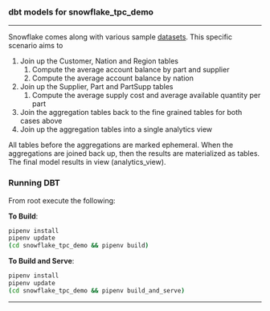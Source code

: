 ### dbt models for snowflake_tpc_demo

---
Snowflake comes along with various sample [datasets](https://docs.snowflake.net/manuals/user-guide/sample-data-tpch.html). This specific scenario aims to 
1. Join up the Customer, Nation and Region tables
    1. Compute the average account balance by part and supplier
    1. Compute the average account balance by nation
1. Join up the Supplier, Part and PartSupp tables 
    1. Compute the average supply cost and average available quantity per part
1. Join the aggregation tables back to the fine grained tables for both cases above
1. Join up the aggregation tables into a single analytics view

All tables before the aggregations are marked ephemeral. When the aggregations are joined back up, then the results are 
materialized as tables. The final model results in view (analytics_view).

### Running DBT

From root execute the following:

**To Build**:
```bash
pipenv install
pipenv update
(cd snowflake_tpc_demo && pipenv build)
```

**To Build and Serve**:
```bash
pipenv install
pipenv update
(cd snowflake_tpc_demo && pipenv build_and_serve)
```

---
